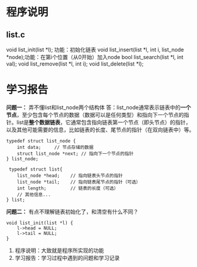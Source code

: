 # 程序说明
## list.c
void list_init(list *l); 功能：初始化链表
void list_insert(list *l, int i, list_node *node);功能：在第i个位置（从0开始）加入node
bool list_search(list *l, int val);
void list_remove(list *l, int i);
void list_delete(list *l);


# 学习报告


**问题一：** 弄不懂list和list_node两个结构体
答：list_node通常表示链表中的**一个节点**，至少包含每个节点的数据（数据可以是任何类型）和指向下一个节点的指针。list是**整个数据链表**，它通常包含指向链表第一个节点（即头节点）的指针，以及其他可能需要的信息，比如链表的长度、尾节点的指针（在双向链表中）等。
    
    typedef struct list_node {  
        int data;     // 节点存储的数据  
        struct list_node *next; // 指向下一个节点的指针  
    } list_node;

     typedef struct list{  
        list_node *head;    // 指向链表头节点的指针  
        list_node *tail;    // 指向链表尾节点的指针（可选）  
        int length;         // 链表的长度（可选）  
        // 其他信息...  
    } list;

**问题二：** 有点不理解链表初始化了，和清空有什么不同？

    void list_init(list *l) {  
        l->head = NULL;  
        l->tail = NULL; 
    }

  1. 程序说明：大致就是程序所实现的功能
   2. 学习报告：学习过程中遇到的问题和学习记录

